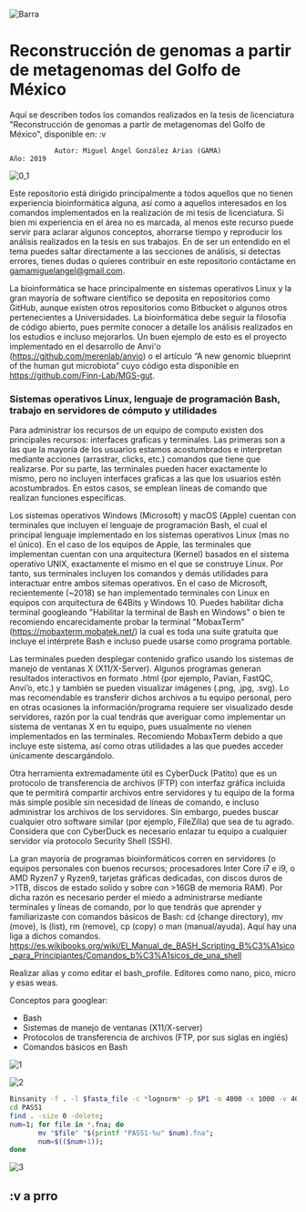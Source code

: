 ![Barra](https://user-images.githubusercontent.com/51969194/68169367-74d35c80-ff31-11e9-87e3-6dd06aa1737d.png)

# Reconstrucción de genomas a partir de metagenomas del Golfo de México
Aquí se describen todos los comandos realizados en la tesis de licenciatura "Reconstrucción de genomas a partir de metagenomas del Golfo de México", disponible en: :v

               Autor: Miguel Ángel González Arias (GAMA)                             Año: 2019
                    
                    
![0_1](https://user-images.githubusercontent.com/51969194/68175336-7e1af400-ff46-11e9-9d40-f3f6bf402ca3.png)

Este repositorio está dirigido principalmente a todos aquellos que no tienen experiencia bioinformática alguna, así como a aquellos interesados en los comandos implementados en la realización de mi tesis de licenciatura. Si bien mi experiencia en el área no es marcada, al menos este recurso puede servir para aclarar algunos conceptos, ahorrarse tiempo y reproducir los análisis realizados en la tesis en sus trabajos. En de ser un entendido en el tema puedes saltar directamente a las secciones de análisis, si detectas errores, tienes dudas o quieres contribuir en este repositorio contáctame en gamamiguelangel@gmail.com.

La bioinformática se hace principalmente en sistemas operativos Linux y la gran mayoría de software científico se deposita en repositorios como GitHub, aunque existen otros repositorios como Bitbucket o algunos otros pertenecientes a Universidades. La bioinformática debe seguir la filosofía de código abierto, pues permite conocer a detalle los análisis realizados en los estudios e incluso mejorarlos. Un buen ejemplo de esto es el proyecto implementado en el desarrollo de Anvi'o (https://github.com/merenlab/anvio) o el artículo “A new genomic blueprint of the human gut microbiota” cuyo código esta disponible en https://github.com/Finn-Lab/MGS-gut. 

### Sistemas operativos Linux, lenguaje de programación Bash, trabajo en servidores de cómputo y utilidades 
Para administrar los recursos de un equipo de computo existen dos principales recursos: interfaces graficas y terminales. Las primeras son a las que la mayoría de los usuarios estamos acostumbrados e interpretan mediante acciones (arrastrar, clicks, etc.) comandos que tiene que realizarse. Por su parte, las terminales pueden hacer exactamente lo mismo, pero no incluyen interfaces graficas a las que los usuarios estén acostumbrados. En estos casos, se emplean líneas de comando que realizan funciones específicas. 

Los sistemas operativos Windows (Microsoft) y macOS (Apple) cuentan con terminales que incluyen el lenguaje de programación Bash, el cual el principal lenguaje implementado en los sistemas operativos Linux (mas no el único). En el caso de los equipos de Apple, las terminales que implementan cuentan con una arquitectura (Kernel) basados en el sistema operativo UNIX, exactamente el mismo en el que se construye Linux. Por tanto, sus terminales incluyen los comandos y demás utilidades para interactuar entre ambos sitemas operativos. En el caso de Microsoft, recientemente (~2018) se han implementado terminales con Linux en equipos con arquitectura de 64Bits y Windows 10. Puedes habilitar dicha terminal googleando "Habilitar la terminal de Bash en Windows" o bien te recomiendo encarecidamente probar la terminal "MobaxTerm" (https://mobaxterm.mobatek.net/) la cual es toda una suite gratuita que incluye el intérprete Bash e incluso puede usarse como programa portable. 

Las terminales pueden desplegar contenido grafico usando los sistemas de manejo de ventanas X (X11/X-Server). Algunos programas generan resultados interactivos en formato .html (por ejemplo, Pavian, FastQC, Anvi’o, etc.) y también se pueden visualizar imágenes (.png, .jpg, .svg). Lo mas recomendable es transferir dichos archivos a tu equipo personal, pero en otras ocasiones la información/programa requiere ser visualizado desde servidores, razón por la cual tendrás que averiguar como implementar un sistema de ventanas X en tu equipo, pues usualmente no vienen implementados en las terminales. Recomiendo MobaxTerm debido a que incluye este sistema, así como otras utilidades a las que puedes acceder únicamente descargándolo. 

Otra herramienta extremadamente útil es CyberDuck (Patito) que es un protocolo de transferencia de archivos (FTP) con interfaz gráfica incluida que te permitirá compartir archivos entre servidores y tu equipo de la forma más simple posible sin necesidad de líneas de comando, e incluso administrar los archivos de los servidores. Sin embargo, puedes buscar cualquier otro software similar (por ejemplo, FileZilla) que sea de tu agrado. Considera que con CyberDuck es necesario enlazar tu equipo a cualquier servidor vía protocolo Security Shell (SSH).

La gran mayoría de programas bioinformáticos corren en servidores (o equipos personales con buenos recursos; procesadores Inter Core i7 e i9, o AMD Ryzen7 y Ryzen9, tarjetas gráficas dedicadas, con discos duros de >1TB, discos de estado solido y sobre con >16GB de memoria RAM). Por dicha razón es necesario perder el miedo a administrarse mediante terminales y líneas de comando, por lo que tendrás que aprender y familiarizaste con comandos básicos de Bash: cd (change directory), mv (move), ls (list), rm (remove), cp (copy) o man (manual/ayuda). Aquí hay una liga a dichos comandos. https://es.wikibooks.org/wiki/El_Manual_de_BASH_Scripting_B%C3%A1sico_para_Principiantes/Comandos_b%C3%A1sicos_de_una_shell

Realizar alias y como editar el bash_profile. Editores como nano, pico, micro y esas weas. 


Conceptos para googlear:
- Bash
- Sistemas de manejo de ventanas (X11/X-server)
- Protocolos de transferencia de archivos (FTP, por sus siglas en inglés)
- Comandos básicos en Bash


![1](https://user-images.githubusercontent.com/51969194/68170108-1b206180-ff34-11e9-8f7d-0fe1dc27301f.png)


![2](https://user-images.githubusercontent.com/51969194/68170109-1b206180-ff34-11e9-8b28-9d6ae64a2951.png)

````bash
Binsanity -f . -l $fasta_file -c *lognorm* -p $P1 -m 4000 -x 1000 -v 400 -d 0.95 --log PASS1-log.txt -o PASS1;
cd PASS1
find . -size 0 -delete;
num=1; for file in *.fna; do
       mv "$file" "$(printf "PASS1-%u" $num).fna";
       num=$(($num+1));
done
````

![3](https://user-images.githubusercontent.com/51969194/68170106-1a87cb00-ff34-11e9-8cc8-003459b94f6f.png)

## :v a prro 

